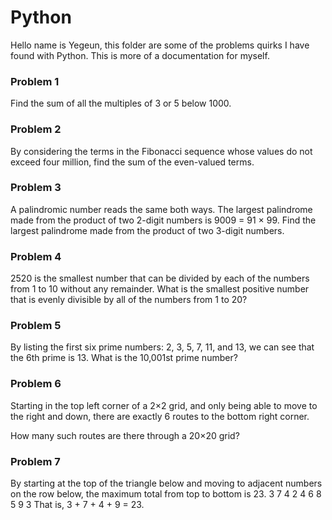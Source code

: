 # Python 

Hello name is Yegeun, this folder are some of the problems quirks I have found with Python. This is more of a documentation for myself.

### Problem 1	
Find the sum of all the multiples of 3 or 5 below 1000.
### Problem 2	
By considering the terms in the Fibonacci sequence whose values do not exceed four million, find the sum of the even-valued terms.
### Problem 3	
A palindromic number reads the same both ways. The largest palindrome made from the product of two 2-digit numbers is 9009 = 91 × 99.
Find the largest palindrome made from the product of two 3-digit numbers.
### Problem 4	
2520 is the smallest number that can be divided by each of the numbers from 1 to 10 without any remainder.
What is the smallest positive number that is evenly divisible by all of the numbers from 1 to 20?
### Problem 5	
By listing the first six prime numbers: 2, 3, 5, 7, 11, and 13, we can see that the 6th prime is 13.
What is the 10,001st prime number?
### Problem 6	
Starting in the top left corner of a 2×2 grid, and only being able to move to the right and down, there are exactly 6 routes to the bottom right corner.
 
How many such routes are there through a 20×20 grid?
### Problem 7	
By starting at the top of the triangle below and moving to adjacent numbers on the row below, the maximum total from top to bottom is 23.
3
7 4
2 4 6
8 5 9 3
That is, 3 + 7 + 4 + 9 = 23.
